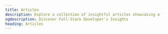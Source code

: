 ```yaml
---
title: Articles
description: Explore a collection of insightful articles showcasing a full-stack developer's expertise, experiences, and industry insights. Stay informed and inspired.
ogdescription: Discover Full-Stack Developer's Insights
heading: Articles
---
```

